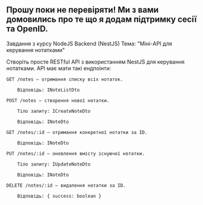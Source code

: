 ## Прошу поки не перевіряти! Ми з вами домовились про те що я додам підтримку сесії та OpenID.

Завдання з курсу NodeJS Backend (NestJS)
Тема: "Міні-API для керування нотатками"

Створіть просте RESTful API з використанням NestJS для керування нотатками. API має мати такі ендпоінти:

    GET /notes — отримання списку всіх нотаток.

        Відповідь: INoteListDto

    POST /notes — створення нової нотатки.

        Тіло запиту: ICreateNoteDto

        Відповідь: INoteDto

    GET /notes/:id — отримання конкретної нотатки за ID.

        Відповідь: INoteDto

    PUT /notes/:id — оновлення вмісту існуючої нотатки.

        Тіло запиту: IUpdateNoteDto

        Відповідь: INoteDto

    DELETE /notes/:id — видалення нотатки за ID.

        Відповідь: { success: boolean }
